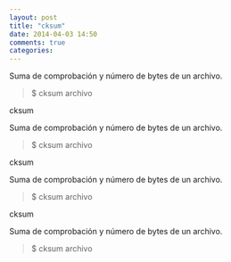 ```yaml
---
layout: post
title: "cksum"
date: 2014-04-03 14:50
comments: true
categories: 
---
```

Suma de comprobación y número de bytes de un archivo.

>$ cksum archivo

cksum

Suma de comprobación y número de bytes de un archivo.

>$ cksum archivo

cksum

Suma de comprobación y número de bytes de un archivo.

>$ cksum archivo

cksum

Suma de comprobación y número de bytes de un archivo.

>$ cksum archivo

